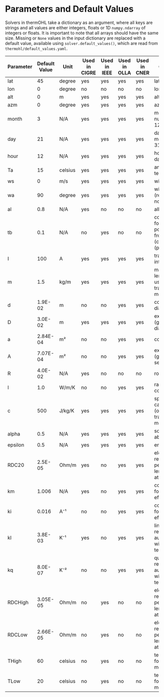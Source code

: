 <!---
SPDX-FileCopyrightText: 2025 RTE (https://www.rte-france.com)

This Source Code Form is subject to the terms of the Mozilla Public
License, v. 2.0. If a copy of the MPL was not distributed with this
file, You can obtain one at http://mozilla.org/MPL/2.0/.
SPDX-License-Identifier: MPL-2.0
--->

# Parameters and Default Values

Solvers in thermOHL take a dictionary as an argument, where all keys are strings and all values are either integers,
floats or 1D `numpy.ndarray` of integers or floats. It is important to note that all arrays should have the same size.
Missing or `None` values in the input dictionary are replaced with a default value, available using
`solver.default_values()`, which are read from `thermohl/default_values.yaml`.

[TODO : check with sources + add a paragraph explaining which parameters are not required if we use srad directly]: #

| Parameter | Default Value | Unit    | Used in CIGRE | Used in IEEE | Used in OLLA | Used in CNER | Comment                                                      |
|-----------|---------------|---------|---------------|--------------|--------------|--------------|--------------------------------------------------------------|
| lat       | 45            | degree  | yes           | yes          | yes          | yes          | latitude                                                     |
| lon       | 0             | degree  | no            | no           | no           | no           | longitude                                                    |
| alt       | 0             | m       | yes           | yes          | yes          | yes          | altitude                                                     |
| azm       | 0             | degree  | yes           | yes          | yes          | yes          | azimuth                                                      |
| month     | 3             | N/A     | yes           | yes          | yes          | yes          | month number ([1, 12])                                       |
| day       | 21            | N/A     | yes           | yes          | yes          | yes          | day of the month ([1, 31])                                   |
| hour      | 12            | N/A     | yes           | yes          | yes          | yes          | hour of the day ([0, 23])                                    |
| Ta        | 15            | celsius | yes           | yes          | yes          | yes          | ambient temperature                                          |
| ws        | 0             | m/s     | yes           | yes          | yes          | yes          | wind speed                                                   |
| wa        | 90            | degree  | yes           | yes          | yes          | yes          | wind angle (regarding north)                                 |
| al        | 0.8           | N/A     | yes           | no           | no           | no           | albedo                                                       |
| tb        | 0.1           | N/A     | no            | yes          | no           | no           | coefficient for air pollution from 0 (clean) to 1 (polluted) |
| I         | 100           | A       | yes           | yes          | yes          | yes          | transit intensity                                            |
| m         | 1.5           | kg/m    | yes           | yes          | yes          | yes          | mass per unit length (only used in transient mode)           |
| d         | 1.9E-02       | m       | no            | no           | yes          | yes          | core diameter                                                |
| D         | 3.0E-02       | m       | yes           | yes          | yes          | yes          | external (global) diameter                                   |
| a         | 2.84E-04      | m²      | no            | no           | yes          | yes          | core section                                                 |
| A         | 7.07E-04      | m²      | no            | no           | yes          | yes          | external (global) section                                    |
| R         | 4.0E-02       | N/A     | yes           | no           | no           | no           | roughness                                                    |
| l         | 1.0           | W/m/K   | no            | no           | yes          | yes          | radial thermal conductivity                                  |
| c         | 500           | J/kg/K  | yes           | yes          | yes          | yes          | specific heat capacity (only used in transient mode)         |
| alpha     | 0.5           | N/A     | yes           | yes          | yes          | yes          | solar absorption                                             |
| epsilon   | 0.5           | N/A     | yes           | yes          | yes          | yes          | emissivity                                                   |
| RDC20     | 2.5E-05       | Ohm/m   | yes           | no           | yes          | yes          | electric resistance per unit length (DC) at 20°C             |
| km        | 1.006         | N/A     | yes           | no           | yes          | yes          | coefficient for magnetic effects                             |
| ki        | 0.016         | A⁻¹     | no            | no           | yes          | yes          | coefficient for magnetic effects                             |
| kl        | 3.8E-03       | K⁻¹     | yes           | no           | yes          | yes          | linear resistance augmentation with temperature              |
| kq        | 8.0E-07       | K⁻²     | no            | no           | yes          | yes          | quadratic resistance augmentation with temperature           |
| RDCHigh   | 3.05E-05      | Ohm/m   | no            | yes          | no           | no           | electric resistance per unit length (DC) at THigh            |
| RDCLow    | 2.66E-05      | Ohm/m   | no            | yes          | no           | no           | electric resistance per unit length (DC) at TLow             |
| THigh     | 60            | celsius | no            | yes          | no           | no           | temperature for RDCHigh measurement                          |
| TLow      | 20            | celsius | no            | yes          | no           | no           | temperature for RDCHigh measurement                          | 
